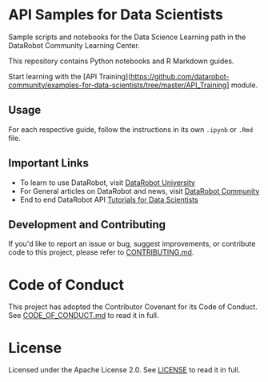 # API Samples for Data Scientists

Sample scripts and notebooks for the Data Science Learning path in the DataRobot Community Learning Center.

This repository contains Python notebooks and R Markdown guides. 

Start learning with the [API Training](https://github.com/datarobot-community/examples-for-data-scientists/tree/master/API_Training] module.

## Usage

For each respective guide, follow the instructions in its own `.ipynb` or `.Rmd` file. 

## Important Links

- To learn to use DataRobot, visit [DataRobot University](https://university.datarobot.com/)
- For General articles on DataRobot and news, visit [DataRobot Community](https://community.datarobot.com/)
- End to end DataRobot API [Tutorials for Data Scientists](https://github.com/datarobot-community/tutorials-for-data-scientists)

## Development and Contributing

If you'd like to report an issue or bug, suggest improvements, or contribute code to this project, please refer to [CONTRIBUTING.md](CONTRIBUTING.md).


# Code of Conduct

This project has adopted the Contributor Covenant for its Code of Conduct. 
See [CODE_OF_CONDUCT.md](CODE_OF_CONDUCT.md) to read it in full.

# License

Licensed under the Apache License 2.0. 
See [LICENSE](LICENSE) to read it in full.


